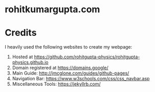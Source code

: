 # rohitkumargupta.com
# Credits
I heavily used the following websites to create my webpage:
1. Hosted at https://github.com/rohitgupta-physics/rohitgupta-physics.github.io
2. Domain registered at https://domains.google/
2. Main Guide: http://jmcglone.com/guides/github-pages/
3. Navigation Bar: https://www.w3schools.com/css/css_navbar.asp
4. Miscellaneous Tools: https://jekyllrb.com/
